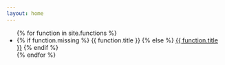 ```yaml
---
layout: home
---
```


<ul class="function-list">
{% for function in site.functions %}
  <li class="function-listitem">
  {% if function.missing %}
    <span class="function-in-progress">{{ function.title }}</span>
  {% else %}
    <a href="{{ function.permalink }}">{{ function.title }}</a>
  {% endif %}
  </li>
{% endfor %}
</ul>
